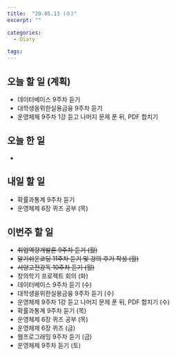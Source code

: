 ```yaml
---
title:  "20.05.13 (수)"
excerpt: ""

categories:
  - Diary

tags:
---
```


## 오늘 할 일 (계획)

- 데이터베이스 9주차 듣기
- 대학생을위한실용금융 9주차 듣기
- 운영체제 9주차 1강 듣고 나머지 문제 푼 뒤, PDF 합치기


## 오늘 한 일

- 

## 내일 할 일

- 확률과통계 9주차 듣기
- 운영체제 6장 퀴즈 공부 (목)

## 이번주 할 일

- ~~취업역량개발론 9주차 듣기 (월)~~
- ~~알기쉬운코딩 11주차 듣기 및 강의 후기 작성 (월)~~
- ~~서양고전강독 10주차 듣기 (월)~~
- 창의학기 프로젝트 회의 (화)
- 데이터베이스 9주차 듣기 (수)
- 대학생을위한실용금융 9주차 듣기 (수)
- 운영체제 9주차 1강 듣고 나머지 문제 푼 뒤, PDF 합치기 (수)
- 확률과통계 9주차 듣기 (목)
- 운영체제 6장 퀴즈 공부 (목)
- 운영체제 6장 퀴즈 (금)
- 웹프로그래밍 9주차 듣기 (금)
- 운영체제 9주차 듣기 (토)
